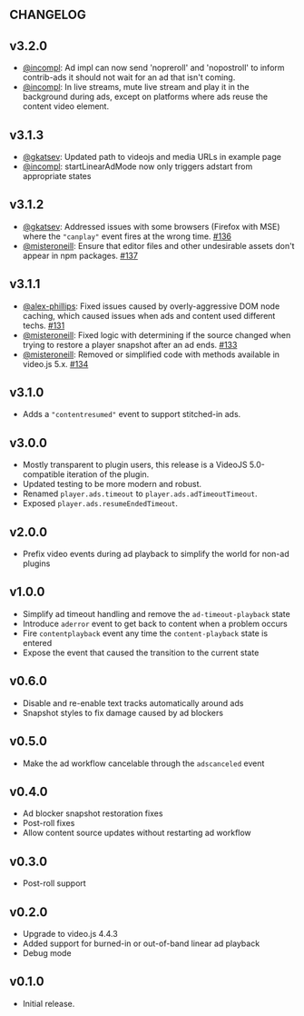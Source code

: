 ## CHANGELOG

## v3.2.0

* [@incompl](https://github.com/incompl): Ad impl can now send 'nopreroll' and 'nopostroll' to inform contrib-ads it should not wait for an ad that isn't coming.
* [@incompl](https://github.com/incompl): In live streams, mute live stream and play it in the background during ads, except on platforms where ads reuse the content video element.

## v3.1.3

* [@gkatsev](https://github.com/gkatsev): Updated path to videojs and media URLs in example page
* [@incompl](https://github.com/incompl): startLinearAdMode now only triggers adstart from appropriate states

## v3.1.2

* [@gkatsev](https://github.com/gkatsev): Addressed issues with some browsers (Firefox with MSE) where the `"canplay"` event fires at the wrong time. [#136](https://github.com/videojs/videojs-contrib-ads/pull/136)
* [@misteroneill](https://github.com/misteroneill): Ensure that editor files and other undesirable assets don't appear in npm packages. [#137](https://github.com/videojs/videojs-contrib-ads/pull/137)

## v3.1.1

* [@alex-phillips](https://github.com/alex-phillips): Fixed issues caused by overly-aggressive DOM node caching, which caused issues when ads and content used different techs. [#131](https://github.com/videojs/videojs-contrib-ads/pull/131)
* [@misteroneill](https://github.com/misteroneill): Fixed logic with determining if the source changed when trying to restore a player snapshot after an ad ends. [#133](https://github.com/videojs/videojs-contrib-ads/pull/133)
* [@misteroneill](https://github.com/misteroneill): Removed or simplified code with methods available in video.js 5.x. [#134](https://github.com/videojs/videojs-contrib-ads/pull/134)

## v3.1.0

* Adds a `"contentresumed"` event to support stitched-in ads.

## v3.0.0

* Mostly transparent to plugin users, this release is a VideoJS 5.0-compatible iteration of the plugin.
* Updated testing to be more modern and robust.
* Renamed `player.ads.timeout` to `player.ads.adTimeoutTimeout`.
* Exposed `player.ads.resumeEndedTimeout`.

## v2.0.0

* Prefix video events during ad playback to simplify the world for non-ad plugins

## v1.0.0

* Simplify ad timeout handling and remove the `ad-timeout-playback` state
* Introduce `aderror` event to get back to content when a problem occurs
* Fire `contentplayback` event any time the `content-playback` state is entered
* Expose the event that caused the transition to the current state

## v0.6.0

* Disable and re-enable text tracks automatically around ads
* Snapshot styles to fix damage caused by ad blockers

## v0.5.0

* Make the ad workflow cancelable through the `adscanceled` event

## v0.4.0

* Ad blocker snapshot restoration fixes
* Post-roll fixes
* Allow content source updates without restarting ad workflow

## v0.3.0

* Post-roll support

## v0.2.0

* Upgrade to video.js 4.4.3
* Added support for burned-in or out-of-band linear ad playback
* Debug mode

## v0.1.0

* Initial release.
